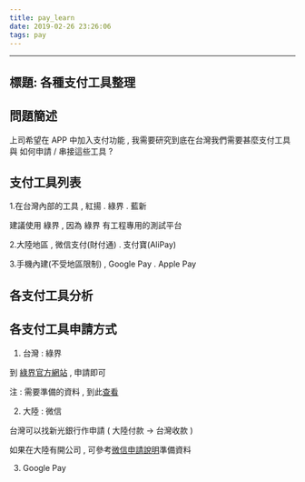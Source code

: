 ```yaml
---
title: pay_learn
date: 2019-02-26 23:26:06
tags: pay
---
```


---
標題: 各種支付工具整理
---


## 問題簡述
上司希望在 APP 中加入支付功能 , 我需要研究到底在台灣我們需要甚麼支付工具 與 如何申請 / 串接這些工具 ?

## 支付工具列表

1.在台灣內部的工具 , 紅揚 . 綠界 . 藍新

建議使用 綠界 , 因為 綠界 有工程專用的測試平台

2.大陸地區 , 微信支付(財付通) . 支付寶(AliPay)

3.手機內建(不受地區限制) , Google Pay . Apple Pay 

## 各支付工具分析



## 各支付工具申請方式

1. 台灣 : 綠界 

到 [綠界官方網站](https://www.ecpay.com.tw/) , 申請即可

注 : 需要準備的資料 , 到此[查看](https://www.ecpay.com.tw/Service/MemberRegProc)

2. 大陸 : 微信 

台灣可以找新光銀行作申請 ( 大陸付款 -> 台灣收款 )

如果在大陸有開公司 , 可參考[微信申請說明](https://kf.qq.com/faq/161220Brem2Q161220uUjERB.html)準備資料 

3. Google Pay 


